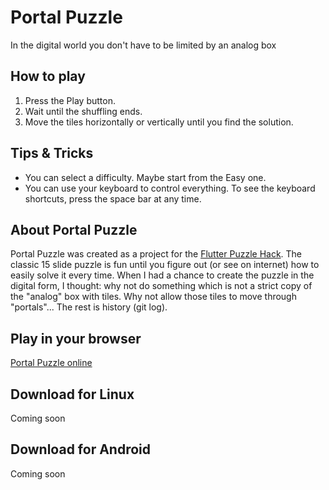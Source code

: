 # Portal Puzzle

In the digital world you don\'t have to be limited by an analog box

## How to play

1. Press the Play button.
2. Wait until the shuffling ends.
3. Move the tiles horizontally or vertically until you find the solution.

## Tips & Tricks

- You can select a difficulty. Maybe start from the Easy one.
- You can use your keyboard to control everything. To see the keyboard shortcuts, press the space
  bar at any time.

## About Portal Puzzle

Portal Puzzle was created as a project for the [Flutter Puzzle Hack](https://flutterhack.devpost.com/). The classic 15 slide puzzle is
fun until you figure out (or see on internet) how to easily solve it every time.
When I had a chance to create the puzzle in the digital form, I thought: why not do something which is not a strict copy of the "analog" box with tiles.
Why not allow those tiles to move through "portals"... The rest is history (git log).

## Play in your browser

[Portal Puzzle online]()

## Download for Linux 

Coming soon


## Download for Android

Coming soon